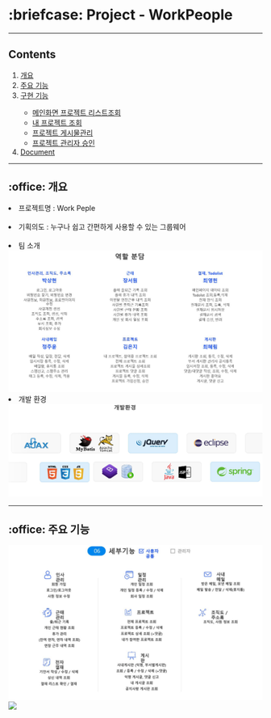 <h1>:briefcase: Project - WorkPeople</h1>
<hr>
<h2>Contents</h2>
<ol>
 <li><a href="#outline">개요</a></li>
 <li><a href="#act">주요 기능</a></li>
 <li><a href="">구현 기능</a></li>
  <ul>
   <li><a href="">메인화면 프로젝트 리스트조회</a></li>
   <li><a href="">내 프로젝트 조회</a></li>
   <li><a href="">프로젝트 게시물관리</a></li>
   <li><a href="">프로젝트 관리자 승인</a></li>
  </ul>
 <li><a href="">Document</a></li>
</ol>
<hr>
<h2 id="outline">:office: 개요</h2>
<li>프로젝트명 : Work Peple</li><br>
<li>기획의도 : 누구나 쉽고 간편하게 사용할 수 있는 그룹웨어</li><br>
<li>팀 소개</li>
<img src="역할분담.JPG">
<li>개발 환경</li>
<img src="개발환경.JPG">
<hr>
<h2 id="act">:office: 주요 기능</h2>
<img src="세부기능 사용자.JPG">
<img src="세부기능 .JPG">
